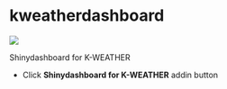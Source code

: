 # kweatherdashboard

![](https://github.com/zarathucorp/kweatherdashboard/workflows/.github/workflows/Rcheck.yml/badge.svg)


Shinydashboard for K-WEATHER

* Click **Shinydashboard for K-WEATHER** addin button